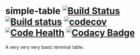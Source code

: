 # simple-table [![Build Status](https://travis-ci.org/Frederick-S/simple-table.svg?branch=master)](https://travis-ci.org/Frederick-S/simple-table) [![Build status](https://ci.appveyor.com/api/projects/status/pckdlfb6o7w9canp?svg=true)](https://ci.appveyor.com/project/Frederick-S/simple-table) [![codecov](https://codecov.io/gh/Frederick-S/simple-table/branch/master/graph/badge.svg)](https://codecov.io/gh/Frederick-S/simple-table)  [![Code Health](https://landscape.io/github/Frederick-S/simple-table/master/landscape.svg?style=flat)](https://landscape.io/github/Frederick-S/simple-table/master) [![Codacy Badge](https://api.codacy.com/project/badge/Grade/8d2496221fe44df5bf0b80891dd8bbf2)](https://www.codacy.com/app/Frederick-S/simple-table?utm_source=github.com&amp;utm_medium=referral&amp;utm_content=Frederick-S/simple-table&amp;utm_campaign=Badge_Grade)
A very very very basic terminal table.
